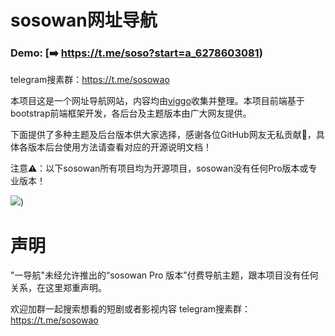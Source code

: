 sosowan网址导航
===
### Demo: [➡️ https://t.me/soso?start=a_6278603081)

telegram搜素群：https://t.me/sosowao

本项目这是一个网址导航网站，内容均由[viggo](https://www.viggoz.com)收集并整理。本项目前端基于bootstrap前端框架开发，各后台及主题版本由广大网友提供。

下面提供了多种主题及后台版本供大家选择，感谢各位GitHub网友无私贡献🙏，具体各版本后台使用方法请查看对应的开源说明文档！

注意⚠️：以下sosowan所有项目均为开源项目，sosowan没有任何Pro版本或专业版本！

![]([https://yujhyu988kk-sudo.github.io))


声明
===
"一导航"未经允许推出的“sosowan Pro 版本”付费导航主题，跟本项目没有任何关系，在这里郑重声明。




欢迎加群一起搜索想看的短剧或者影视内容
telegram搜素群：https://t.me/sosowao



